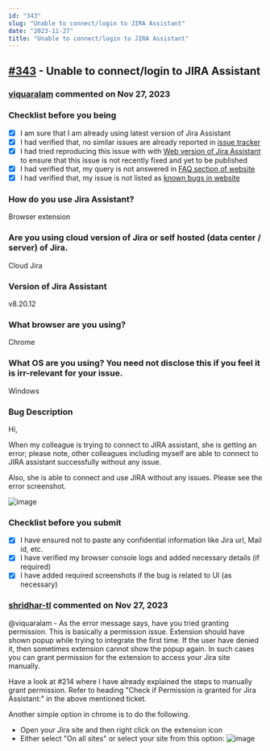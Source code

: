 ```yaml
---
id: "343"
slug: "Unable to connect/login to JIRA Assistant"
date: "2023-11-27"
title: "Unable to connect/login to JIRA Assistant"
---
```



## [#343](https://github.com/shridhar-tl/jira-assistant/issues/343) - Unable to connect/login to JIRA Assistant

### [viquaralam](https://github.com/viquaralam) commented on Nov 27, 2023

### Checklist before you being

- [X] I am sure that I am already using latest version of Jira Assistant
- [X] I had verified that, no similar issues are already reported in [issue tracker](https://github.com/shridhar-tl/jira-assistant/issues)
- [X] I had tried reproducing this issue with with [Web version of Jira Assistant](https://app.jiraassistant.com) to ensure that this issue is not recently fixed and yet to be published
- [X] I had verified that, my query is not answered in [FAQ section of website](https://www.jiraassistant.com/faq)
- [X] I had verified that, my issue is not listed as [known bugs in website](https://www.jiraassistant.com/version-history)

### How do you use Jira Assistant?

Browser extension

### Are you using cloud version of Jira or self hosted (data center / server) of Jira.

Cloud Jira

### Version of Jira Assistant

v8.20.12

### What browser are you using?

Chrome

### What OS are you using? You need not disclose this if you feel it is irr-relevant for your issue.

Windows

### Bug Description

Hi,

When my colleague is trying to connect to JIRA assistant, she is getting an error; please note, other colleagues including myself are able to connect to JIRA assistant successfully without any issue. 

Also, she is able to connect and use JIRA without any issues. Please see the error screenshot.

![image](https://github.com/shridhar-tl/jira-assistant/assets/23067159/56ae4f82-c92d-4074-929d-353d76c62b05)


### Checklist before you submit

- [X] I have ensured not to paste any confidential information like Jira url, Mail id, etc.
- [X] I have verified my browser console logs and added necessary details (if required)
- [X] I have added required screenshots if the bug is related to UI (as necessary)

### [shridhar-tl](https://github.com/shridhar-tl) commented on Nov 27, 2023

@viquaralam - As the error message says, have you tried granting permission. This is basically a permission issue. Extension should have shown popup while trying to integrate the first time. If the user have denied it, then sometimes extension cannot show the popup again. In such cases you can grant permission for the extension to access your Jira site manually.

Have a look at #214 where I have already explained the steps to manually grant permission. Refer to heading "Check if Permission is granted for Jira Assistant:" in the above mentioned ticket.

Another simple option in chrome is to do the following. 
- Open your Jira site and then right click on the extension icon
- Either select "On all sites" or select your site from this option:
![image](https://github.com/shridhar-tl/jira-assistant/assets/37339683/ba20006b-5463-43c6-ab82-aa8d30ef69b6)

